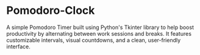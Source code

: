 # Pomodoro-Clock
A simple Pomodoro Timer built using Python's Tkinter library to help boost productivity by alternating between work sessions and breaks. It features customizable intervals, visual countdowns, and a clean, user-friendly interface.
